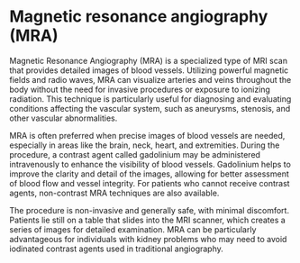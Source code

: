 [//]: # (source: gpt-40)
[//]: # (abbr: MRA)
[//]: # (tags: imaging tests)

# Magnetic resonance angiography (MRA)

Magnetic Resonance Angiography (MRA) is a specialized type of MRI scan that provides detailed images of blood vessels. Utilizing powerful magnetic fields and radio waves, MRA can visualize arteries and veins throughout the body without the need for invasive procedures or exposure to ionizing radiation. This technique is particularly useful for diagnosing and evaluating conditions affecting the vascular system, such as aneurysms, stenosis, and other vascular abnormalities.

MRA is often preferred when precise images of blood vessels are needed, especially in areas like the brain, neck, heart, and extremities. During the procedure, a contrast agent called gadolinium may be administered intravenously to enhance the visibility of blood vessels. Gadolinium helps to improve the clarity and detail of the images, allowing for better assessment of blood flow and vessel integrity. For patients who cannot receive contrast agents, non-contrast MRA techniques are also available.

The procedure is non-invasive and generally safe, with minimal discomfort. Patients lie still on a table that slides into the MRI scanner, which creates a series of images for detailed examination. MRA can be particularly advantageous for individuals with kidney problems who may need to avoid iodinated contrast agents used in traditional angiography.

